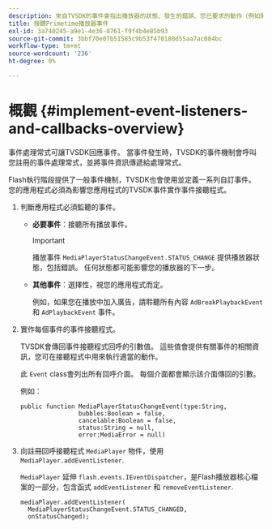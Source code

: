 ```yaml
---
description: 來自TVSDK的事件會指出播放器的狀態、發生的錯誤、您已要求的動作（例如開始播放的視訊）的完成，或是隱含發生的動作（例如廣告完成）。
title: 接聽Primetime播放器事件
exl-id: 3a740245-a9e1-4e36-8761-f9f4b4e85b93
source-git-commit: 3bbf70e07b51585c9b53f470180d55aa7ac084bc
workflow-type: tm+mt
source-wordcount: '236'
ht-degree: 0%

---
```


# 概觀 {#implement-event-listeners-and-callbacks-overview}

事件處理常式可讓TVSDK回應事件。 當事件發生時，TVSDK的事件機制會呼叫您註冊的事件處理常式，並將事件資訊傳遞給處理常式。

Flash執行階段提供了一般事件機制，TVSDK也會使用並定義一系列自訂事件。 您的應用程式必須為影響您應用程式的TVSDK事件實作事件接聽程式。

1. 判斷應用程式必須監聽的事件。

   * **必要事件**：接聽所有播放事件。

      >[!IMPORTANT]
      >
      >播放事件 `MediaPlayerStatusChangeEvent.STATUS_CHANGE` 提供播放器狀態，包括錯誤。 任何狀態都可能影響您的播放器的下一步。

   * **其他事件**：選擇性，視您的應用程式而定。

      例如，如果您在播放中加入廣告，請聆聽所有內容 `AdBreakPlaybackEvent` 和 `AdPlaybackEvent` 事件。

1. 實作每個事件的事件接聽程式。

   TVSDK會傳回事件接聽程式回呼的引數值。 這些值會提供有關事件的相關資訊，您可在接聽程式中用來執行適當的動作。

   此 `Event` class會列出所有回呼介面。 每個介面都會顯示該介面傳回的引數。

   例如：

   ```
   public function MediaPlayerStatusChangeEvent(type:String,  
                   bubbles:Boolean = false,  
                   cancelable:Boolean = false,  
                   status:String = null,  
                   error:MediaError = null) 
   ```

1. 向註冊回呼接聽程式 `MediaPlayer` 物件，使用 `MediaPlayer.addEventListener`.

   `MediaPlayer` 延伸 `flash.events.IEventDispatcher`，是Flash播放器核心檔案的一部分，包含函式 `addEventListener` 和 `removeEventListener`.

   ```
   mediaPlayer.addEventListener( 
     MediaPlayerStatusChangeEvent.STATUS_CHANGED,  
     onStatusChanged);
   ```
